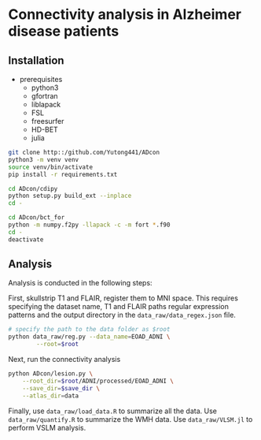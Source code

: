 # Connectivity analysis in Alzheimer disease patients
## Installation
* prerequisites
    - python3
    - gfortran
    - liblapack
    - FSL
    - freesurfer
    - HD-BET
    - julia

```bash
git clone http::/github.com/Yutong441/ADcon
python3 -m venv venv
source venv/bin/activate
pip install -r requirements.txt

cd ADcon/cdipy
python setup.py build_ext --inplace
cd -

cd ADcon/bct_for
python -m numpy.f2py -llapack -c -m fort *.f90
cd -
deactivate
```

## Analysis
Analysis is conducted in the following steps:

First, skullstrip T1 and FLAIR, register them to MNI space.
This requires specifying the dataset name, T1 and FLAIR paths regular expression
patterns and the output directory in the `data_raw/data_regex.json` file.

```bash
# specify the path to the data folder as $root
python data_raw/reg.py --data_name=EOAD_ADNI \
        --root=$root
```

Next, run the connectivity analysis
```bash
python ADcon/lesion.py \
    --root_dir=$root/ADNI/processed/EOAD_ADNI \
    --save_dir=$save_dir \
    --atlas_dir=data
```

Finally, use `data_raw/load_data.R` to summarize all the data.
Use `data_raw/quantify.R` to summarize the WMH data.
Use `data_raw/VLSM.jl` to perform VSLM analysis.
